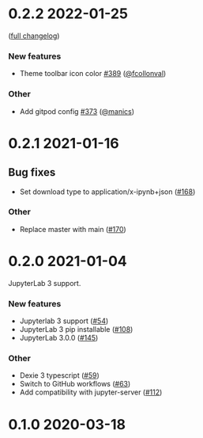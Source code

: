 # 0.2.2 2022-01-25

([full changelog](https://github.com/manics/jupyter-offlinenotebook/compare/v0.2.1...v0.2.2))

### New features

- Theme toolbar icon color [#389](https://github.com/manics/jupyter-offlinenotebook/pull/389) ([@fcollonval](https://github.com/fcollonval))

### Other

- Add gitpod config [#373](https://github.com/manics/jupyter-offlinenotebook/pull/373) ([@manics](https://github.com/manics))

# 0.2.1 2021-01-16

## Bug fixes

- Set download type to application/x-ipynb+json ([#168](https://github.com/manics/jupyter-offlinenotebook/pull/168))

### Other

- Replace master with main ([#170](https://github.com/manics/jupyter-offlinenotebook/pull/170))

# 0.2.0 2021-01-04

JupyterLab 3 support.

### New features

- Jupyterlab 3 support ([#54](https://github.com/manics/jupyter-offlinenotebook/pull/54))
- JupyterLab 3 pip installable ([#108](https://github.com/manics/jupyter-offlinenotebook/pull/108))
- JupyterLab 3.0.0 ([#145](https://github.com/manics/jupyter-offlinenotebook/pull/145))

### Other

- Dexie 3 typescript ([#59](https://github.com/manics/jupyter-offlinenotebook/pull/59))
- Switch to GitHub workflows ([#63](https://github.com/manics/jupyter-offlinenotebook/pull/63))
- Add compatibility with jupyter-server ([#112](https://github.com/manics/jupyter-offlinenotebook/pull/112))

# 0.1.0 2020-03-18
